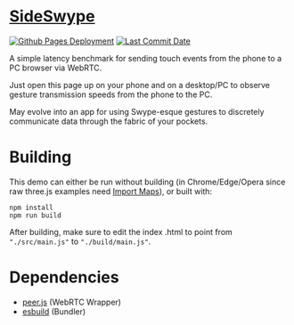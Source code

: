 # [SideSwype](https://zalo.github.io/SideSwype/)

<p align="left">
  <a href="https://github.com/zalo/SideSwype/deployments/activity_log?environment=github-pages">
      <img src="https://img.shields.io/github/deployments/zalo/SideSwype/github-pages?label=Github%20Pages%20Deployment" title="Github Pages Deployment"></a>
  <a href="https://github.com/zalo/SideSwype/commits/master">
      <img src="https://img.shields.io/github/last-commit/zalo/SideSwype" title="Last Commit Date"></a>
  <!--<a href="https://github.com/zalo/SideSwype/blob/master/LICENSE">
      <img src="https://img.shields.io/github/license/zalo/SideSwype" title="License: Apache V2"></a>-->  <!-- No idea what license this should be! -->
</p>

A simple latency benchmark for sending touch events from the phone to a PC browser via WebRTC.

Just open this page up on your phone and on a desktop/PC to observe gesture transmission speeds from the phone to the PC.

May evolve into an app for using Swype-esque gestures to discretely communicate data through the fabric of your pockets.

 # Building

This demo can either be run without building (in Chrome/Edge/Opera since raw three.js examples need [Import Maps](https://caniuse.com/import-maps)), or built with:
```
npm install
npm run build
```
After building, make sure to edit the index .html to point from `"./src/main.js"` to `"./build/main.js"`.

 # Dependencies
 - [peer.js](https://peerjs.com//) (WebRTC Wrapper)
 - [esbuild](https://github.com/evanw/esbuild/) (Bundler)
